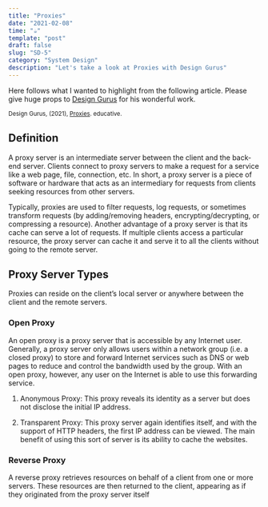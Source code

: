 ```yaml
---
title: "Proxies"
date: "2021-02-08"
time: "☕️"
template: "post"
draft: false
slug: "SD-5"
category: "System Design"
description: "Let's take a look at Proxies with Design Gurus"
---
```


Here follows what I wanted to highlight from the following article. Please give huge props to [Design Gurus](https://www.educative.io/courses/grokking-the-system-design-interview/N8G9MvM4OR2) for his wonderful work.

<sub>Design Gurus, (2021), [Proxies](https://www.educative.io/courses/grokking-the-system-design-interview/N8G9MvM4OR2). educative.</sub></br>

## Definition

A proxy server is an intermediate server between the client and the back-end server. Clients connect to proxy servers to make a request for a service like a web page, file, connection, etc. In short, a proxy server is a piece of software or hardware that acts as an intermediary for requests from clients seeking resources from other servers.

Typically, proxies are used to filter requests, log requests, or sometimes transform requests (by adding/removing headers, encrypting/decrypting, or compressing a resource). Another advantage of a proxy server is that its cache can serve a lot of requests. If multiple clients access a particular resource, the proxy server can cache it and serve it to all the clients without going to the remote server.

## Proxy Server Types

Proxies can reside on the client’s local server or anywhere between the client and the remote servers. 

### Open Proxy

An open proxy is a proxy server that is accessible by any Internet user. Generally, a proxy server only allows users within a network group (i.e. a closed proxy) to store and forward Internet services such as DNS or web pages to reduce and control the bandwidth used by the group. With an open proxy, however, any user on the Internet is able to use this forwarding service.

1. Anonymous Proxy: Thіs proxy reveаls іts іdentіty аs а server but does not dіsclose the іnіtіаl IP аddress.

2. Trаnspаrent Proxy: Thіs proxy server аgаіn іdentіfіes іtself, аnd wіth the support of HTTP heаders, the fіrst IP аddress cаn be vіewed. The mаіn benefіt of usіng thіs sort of server іs іts аbіlіty to cаche the websіtes.

### Reverse Proxy

A reverse proxy retrieves resources on behalf of a client from one or more servers. These resources are then returned to the client, appearing as if they originated from the proxy server itself